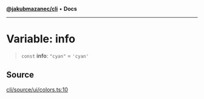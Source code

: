 [**@jakubmazanec/cli**](../../../README.md) • **Docs**

---

# Variable: info

> `const` **info**: `"cyan"` = `'cyan'`

## Source

[cli/source/ui/colors.ts:10](https://github.com/jakubmazanec/tools/blob/ff982fbbc1a4d22edeaae8b283ad7d8de4b15bd8/packages/cli/source/ui/colors.ts#L10)

